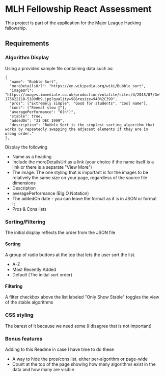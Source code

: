 # MLH Fellowship React Assessment
This project is part of the application for the Major League Hacking fellowship.

## Requirements

### Algorithm Display
Using a provided sample file containing data such as:
  ```
  {
    "name": "Bubble Sort",
    "moreDetailsUrl": "https://en.wikipedia.org/wiki/Bubble_sort",
    "imageUrl": "https://images.immediate.co.uk/production/volatile/sites/4/2018/07/GettyImages-175622118-5109db9.jpg?quality=90&resize=940%2C399",
    "pros": ["Extremely simple", "Good for students", "Cool name"],
    "cons": ["Reeeal slow 🐢"],
    "averagePerformance": "O(n²)",
    "stable": true,
    "addedOn": "31 DEC 1999",
    "description": "Bubble Sort is the simplest sorting algorithm that works by repeatedly swapping the adjacent elements if they are in wrong order."
  },
  ```
Display the following:

  - Name as a heading
  - Include the moreDetailsUrl as a link (your choice if the name itself is a link or there is a separate "View More")
  - The image. The one styling that is important is for the images to be relatively the same size on your page, regardless of the source file dimensions
  - Description
  - averagePerformance (Big O Notation)
  - The addedOn date - you can leave the format as it is in JSON or format it
  - Pros & Cons lists

### Sorting/Filtering
The initial display reflects the order from the JSON file

#### Sorting

A group of radio buttons at the top that lets the user sort the list.

  - A-Z
  - Most Recently Added
  - Default (The initial sort order)

#### Filtering

A filter checkbox above the list labeled "Only Show Stable" toggles the view of the stable algorithms

### CSS styling
The barest of it because we need some (I disagree that is not important)

### Bonus features
Adding to this Readme in case I have time to do these
  - A way to hide the pros/cons list, either per-algorithm or page-wide
  - Count at the top of the page showing how many algorithms exist in the data and how many are visible